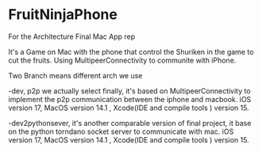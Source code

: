 # FruitNinjaPhone
For the Architecture Final Mac App rep

It's a Game on Mac with the phone that control the Shuriken in the game to cut the fruits.
Using MultipeerConnectivity to communite with iPhone.

Two Branch means different arch we use 

-dev, p2p we actually select finally, it's based on MultipeerConnectivity to implement the p2p communication between the iphone and macbook.
  iOS version 17, MacOS version 14.1 ,  Xcode(IDE and compile tools ) version 15.

-dev2pythonsever, it's another comparable version of final project, it base on the python torndano socket server to communicate with mac. 
  iOS version 17, MacOS version 14.1 ,  Xcode(IDE and compile tools ) version 15.
